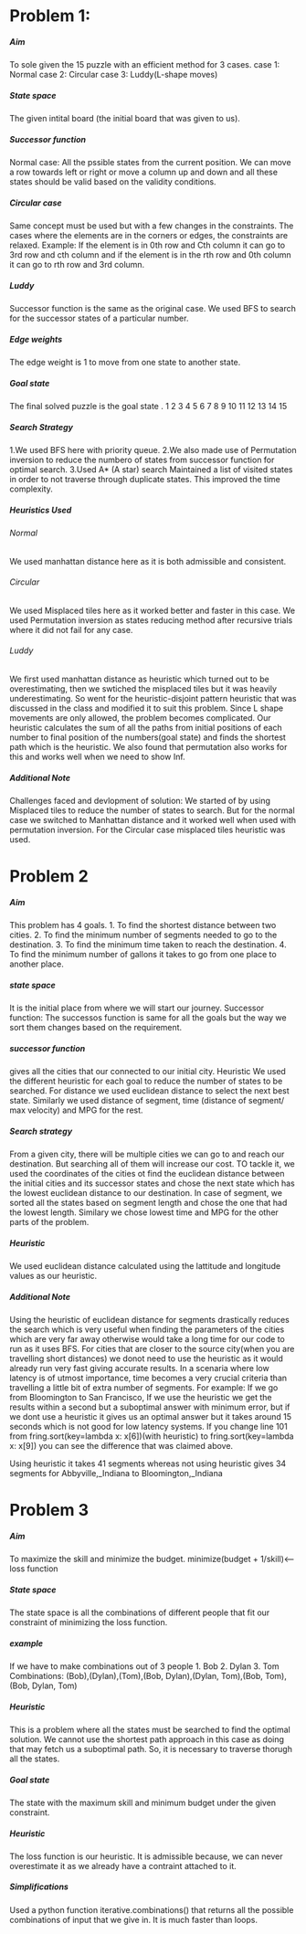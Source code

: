 
                                            
<h1>Problem 1:</h1>
<h5>Aim</h5> To sole given the 15 puzzle with an efficient method for 3 cases.
    case 1: Normal
    case 2: Circular 
    case 3: Luddy(L-shape moves)
    
<h5>State space</h5> The given intital board (the initial board that was given to us).

<h5>Successor function</h5> 
Normal case: All the pssible states from the current position. We can move a row towards left or right or move a column up and down and all these states should be valid based on the validity conditions.
        
<h5>Circular case</h5> Same concept must be used but with a few changes in the constraints. The cases where the elements are in the corners or edges, the constraints are relaxed. Example: If the element is in 0th row and Cth column it can go to 3rd row and cth column and if the element is in the rth row and 0th column it can go to rth row and 3rd column. 
        
        
<h5>Luddy</h5> Successor function is the same as the original case. We used BFS to search for the successor states of a particular number.
        
        
<h5>Edge weights</h5> The edge weight is 1 to move from one state to another state.

<h5>Goal state</h5> The final solved puzzle is the goal state .
            1 2 3 4
            5 6 7 8 
            9 10 11 12
            13 14 15
            
<h5>Search Strategy</h5> 
1.We used BFS here with priority queue. 
2.We also made use of Permutation inversion to reduce the numbero of states from successor function                   for optimal search.
3.Used A* (A star) search 
Maintained a list of visited states in order to not traverse through duplicate states. This improved the time complexity.
              
<h5>Heuristics Used</h5>
<h6>Normal</h6> We used manhattan distance here as it is both admissible and consistent. 
        
<h6>Circular</h6> We used Misplaced tiles here as it worked better and faster in this case. We used Permutation inversion as states reducing method after recursive trials where it did not fail for any case.
        
<h6>Luddy</h6>We first used manhattan distance as heuristic which turned out to be overestimating, then we swtiched the misplaced tiles but it was heavily underestimating. So went for the heuristic-disjoint pattern heuristic that was discussed in the class and modified it to suit this problem. Since L shape movements are only allowed, the problem becomes complicated. Our heuristic calculates the sum of all the paths from initial positions of each number to final position of the numbers(goal state) and finds the shortest path which is the heuristic. We also found that permutation also works for this and works well when we need to show Inf.

<h5>Additional Note</h5>

Challenges faced and devlopment of solution: We started of by using Misplaced tiles to reduce the number of states to search. But for the normal case we switched to Manhattan distance and it worked well when used with permutation inversion.
For the Circular case misplaced tiles heuristic was used.

<h1>Problem 2</h1>

<h5>Aim</h5> This problem has 4 goals.
     1. To find the shortest distance between two cities.
     2. To find the minimum number of segments needed to go to the destination.
     3. To find the minimum time taken to reach the destination.
     4. To find the minimum number of gallons it takes to go from one place to another place.
     
<h5>state space</h5> It is the initial place from where we will start our journey. 
Successor function: The successos function is same for all the goals but the way we sort them changes based on the requirement.

<h5>successor function</h5> gives all the cities that our connected to our initial city. 
Heuristic We used the different heuristic for each goal to reduce the number of states to be searched.
For distance we used euclidean distance to select the next best state. 
Similarly we used distance of segment, time (distance of segment/ max velocity) and MPG for the rest.

<h5>Search strategy</h5>
From a given city, there will be multiple cities we can go to and reach our destination. But searching all of them will increase our cost. TO tackle it, we used the coordinates of the cities ot find the euclidean distance between the initial cities and its successor states and chose the next state which has the lowest euclidean distance to our destination.
In case of segment, we sorted all the states based on segment length and chose the one that had the lowest length.
Similary we chose lowest time and MPG for the other parts of the problem.

<h5>Heuristic</h5> We used euclidean distance calculated using the lattitude and longitude values as our heuristic.

<h5>Additional Note</h5> Using the heuristic of euclidean distance for segments drastically reduces the search which is very useful when finding the parameters of the cities which are very far away otherwise would take a long time for our code to run as it uses BFS. For cities that are closer to the source city(when you are travelling short distances) we donot need to use the heuristic as it would already run very fast giving accurate results. In a scenaria where low latency is of utmost importance, time becomes a very crucial criteria than travelling a little bit of extra number of segments. For example: If we go from Bloomington to San Francisco, If we use the heuristic we get the results within a second but a suboptimal answer with minimum error, but if we dont use a heuristic it gives us an optimal answer but it takes around 15 seconds which is not good for low latency systems.
If you change line 101 from fring.sort(key=lambda x: x[6])(with heuristic) to fring.sort(key=lambda x: x[9]) you can see the difference that was claimed above. 

Using heuristic it takes 41 segments whereas not using heuristic gives 34 segments for Abbyville,_Indiana to Bloomington,_Indiana
     
                
<h1>Problem 3</h1>
<h5>Aim</h5> To maximize the skill and minimize the budget.
    minimize(budget + 1/skill)<--loss function
    
<h5>State space</h5> The state space is all the combinations of different people that fit our constraint of minimizing the loss function.

<h5>example</h5> If we have to make combinations out of 3 people 
         1. Bob 
         2. Dylan
         3. Tom 
         Combinations: (Bob),(Dylan),(Tom),(Bob, Dylan),(Dylan, Tom),(Bob, Tom),(Bob, Dylan, Tom)
         
<h5>Heuristic</h5> This is a problem where all the states must be searched to find the optimal solution. 
We cannot use the shortest path approach in this case as doing that may fetch us a suboptimal path. So, it is necessary to traverse thorugh all the states.
          
<h5>Goal state</h5> The state with the maximum skill and minimum budget under the given constraint.

<h5>Heuristic</h5> The loss function is our heuristic. It is admissible because, we can never overestimate it as we already have a contraint attached to it.

<h5>Simplifications</h5> Used a python function iterative.combinations() that returns all the possible combinations of input that we give in. It is much faster than loops.



```python

```
